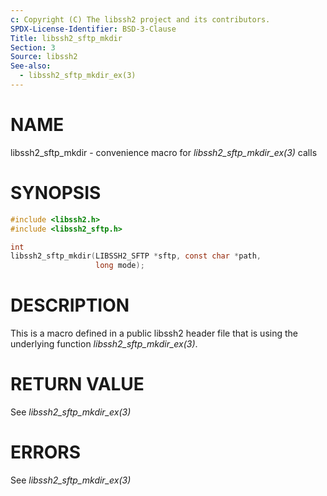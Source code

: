 ```yaml
---
c: Copyright (C) The libssh2 project and its contributors.
SPDX-License-Identifier: BSD-3-Clause
Title: libssh2_sftp_mkdir
Section: 3
Source: libssh2
See-also:
  - libssh2_sftp_mkdir_ex(3)
---
```


# NAME

libssh2_sftp_mkdir - convenience macro for *libssh2_sftp_mkdir_ex(3)* calls

# SYNOPSIS

~~~c
#include <libssh2.h>
#include <libssh2_sftp.h>

int
libssh2_sftp_mkdir(LIBSSH2_SFTP *sftp, const char *path,
                   long mode);
~~~

# DESCRIPTION

This is a macro defined in a public libssh2 header file that is using the
underlying function *libssh2_sftp_mkdir_ex(3)*.

# RETURN VALUE

See *libssh2_sftp_mkdir_ex(3)*

# ERRORS

See *libssh2_sftp_mkdir_ex(3)*
